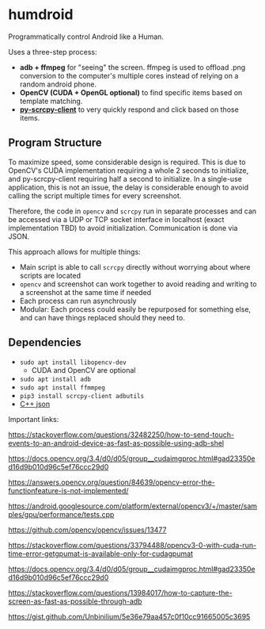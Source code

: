 # humdroid
Programmatically control Android like a Human. 

Uses a three-step process:
* **adb + ffmpeg** for "seeing" the screen. ffmpeg is used to offload .png conversion to the computer's multiple cores instead of relying on a random android phone.
* **OpenCV (CUDA + OpenGL optional)** to find specific items based on template matching.
* **[py-scrcpy-client](https://github.com/leng-yue/py-scrcpy-client)** to very quickly respond and click based on those items. 

## Program Structure
To maximize speed, some considerable design is required. This is due to OpenCV's CUDA implementation requiring a whole 2 seconds to initialize, and py-scrcpy-client requiring half a second to initialize. In a single-use application, this is not an issue, the delay is considerable enough to avoid calling the script multiple times for every screenshot. 

Therefore, the code in `opencv` and `scrcpy` run in separate processes and can be accessed via a UDP or TCP socket interface in localhost (exact implementation TBD) to avoid initialization. Communication is done via JSON.

This approach allows for multiple things:
* Main script is able to call `scrcpy` directly without worrying about where scripts are located
* `opencv` and screenshot can work together to avoid reading and writing to a screenshot at the same time if needed
* Each process can run asynchrously
* Modular: Each process could easily be repurposed for something else, and can have things replaced should they need to. 

## Dependencies
* `sudo apt install libopencv-dev`
  * CUDA and OpenCV are optional
* `sudo apt install adb`
* `sudo apt install ffmmpeg`
* `pip3 install scrcpy-client adbutils`
* [C++ json](https://github.com/nlohmann/json)


Important links:

https://stackoverflow.com/questions/32482250/how-to-send-touch-events-to-an-android-device-as-fast-as-possible-using-adb-shel

https://docs.opencv.org/3.4/d0/d05/group__cudaimgproc.html#gad23350ed16d9b010d96c5ef76ccc29d0

https://answers.opencv.org/question/84639/opencv-error-the-functionfeature-is-not-implemented/

https://android.googlesource.com/platform/external/opencv3/+/master/samples/gpu/performance/tests.cpp

https://github.com/opencv/opencv/issues/13477

https://stackoverflow.com/questions/33794488/opencv3-0-with-cuda-run-time-error-getgpumat-is-available-only-for-cudagpumat

https://docs.opencv.org/3.4/d0/d05/group__cudaimgproc.html#gad23350ed16d9b010d96c5ef76ccc29d0

https://stackoverflow.com/questions/13984017/how-to-capture-the-screen-as-fast-as-possible-through-adb

https://gist.github.com/Unbinilium/5e36e79aa457c0f10cc91665005c3695


